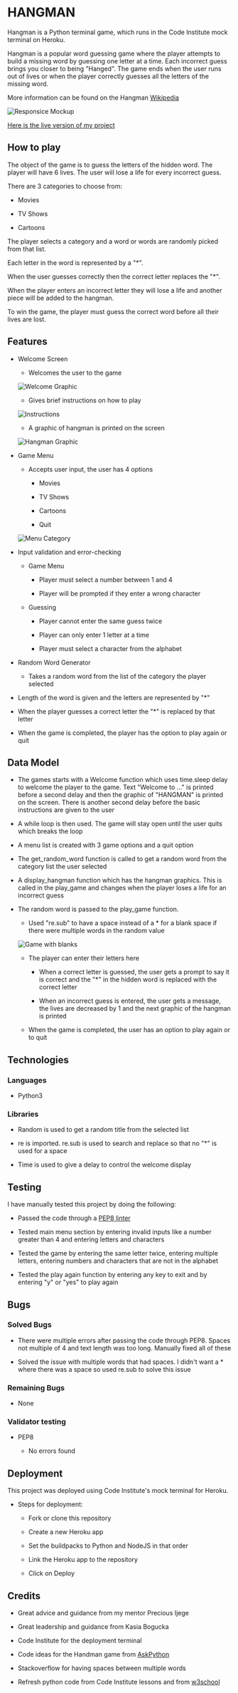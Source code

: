# HANGMAN

Hangman is a Python terminal game, which runs in the Code Institute mock terminal on Heroku.

Hangman is a popular word guessing game where the player attempts to build a missing word by guessing one letter at a time. Each incorrect guess brings you closer to being "Hanged".  The game ends when the user runs out of lives or when the player correctly guesses all the letters of the missing word.

More information can be found on the Hangman [Wikipedia](https://en.wikipedia.org/wiki/Hangman_(game))

![Responsice Mockup](https://github.com/colmhaugh/hangman-game/blob/main/images/am_i_responsive.JPG)

[Here is the live version of my project](https://hangman-cip3.herokuapp.com/)

## How to play

The object of the game is to guess the letters of the hidden word.  The player will have 6 lives.  The user will lose a life for every incorrect guess.

There are 3 categories to choose from:

* Movies

* TV Shows

* Cartoons

The player selects a category and a word or words are randomly picked from that list.

Each letter in the word is represented by a "*".

When the user guesses correctly then the correct letter replaces the "*".

When the player enters an incorrect letter they will lose a life and another piece will be added to the hangman.

To win the game, the player must guess the correct word before all their lives are lost.

## Features

* Welcome Screen

    * Welcomes the user to the game

    ![Welcome Graphic](https://github.com/colmhaugh/hangman-game/blob/main/images/Welcome_Graphic.JPG)

    * Gives brief instructions on how to play

    ![Instructions](https://github.com/colmhaugh/hangman-game/blob/main/images/Instructions.JPG)

    * A graphic of hangman is printed on the screen

    ![Hangman Graphic](https://github.com/colmhaugh/hangman-game/blob/main/images/Choice_with_hangman.JPG)

* Game Menu    

    * Accepts user input, the user has 4 options

        * Movies

        * TV Shows

        * Cartoons

        * Quit
    
    ![Menu Category](https://github.com/colmhaugh/hangman-game/blob/main/images/Menu_Category.JPG)

* Input validation and error-checking

    * Game Menu

        * Player must select a number between 1 and 4 

        * Player will be prompted if they enter a wrong character
    
    * Guessing

        * Player cannot enter the same guess twice

        * Player can only enter 1 letter at a time

        * Player must select a character from the alphabet

* Random Word Generator

    * Takes a random word from the list of the category the player selected

* Length of the word is given and the letters are represented by "*"

* When the player guesses a correct letter the "*" is replaced by that letter

* When the game is completed, the player has the option to play again or quit

## Data Model

* The games starts with a Welcome function which uses time.sleep delay to welcome the player to the game.  Text "Welcome to ..." is printed before a second delay and then the graphic of "HANGMAN" is printed on the screen.  There is another second delay before the basic instructions are given to the user

* A while loop is then used.  The game will stay open until the user quits which breaks the loop

* A menu list is created with 3 game options and a quit option

* The get_random_word function is called to get a random word from the category list the user selected

* A display_hangman function which has the hangman graphics.  This is called in the play_game and changes when the player loses a life for an incorrect guess

* The random word is passed to the play_game function.  

    * Used "re.sub" to have a space instead of a * for a blank space if there were multiple words in the random value

    ![Game with blanks](https://github.com/colmhaugh/hangman-game/blob/main/images/Game_with_blank.JPG)

    * The player can enter their letters here 

        * When a correct letter is guessed, the user gets a prompt to say it is correct and the "*" in the hidden word is replaced with the correct letter

        * When an incorrect guess is entered, the user gets a message, the lives are decreased by 1 and the next graphic of the hangman is printed

    * When the game is completed, the user has an option to play again or to quit

## Technologies

### Languages

* Python3

### Libraries

* Random is used to get a random title from the selected list

* re is imported.  re.sub is used to search and replace so that no "*" is used for a space

* Time is used to give a delay to control the welcome display

## Testing

I have manually tested this project by doing the following:

   * Passed the code through a [PEP8 linter](http://pep8online.com/)

   * Tested main menu section by entering invalid inputs like a number greater than 4 and entering letters and characters

   * Tested the game by entering the same letter twice, entering multiple letters, entering numbers and characters that are not in the alphabet

   * Tested the play again function by entering any key to exit and by entering "y" or "yes" to play again

## Bugs

### Solved Bugs

* There were multiple errors after passing the code through PEP8.  Spaces not multiple of 4 and text length was too long.  Manually fixed all of these

* Solved the issue with multiple words that had spaces.  I didn't want a * where there was a space so used re.sub to solve this issue

### Remaining Bugs

* None

### Validator testing

* PEP8

    * No errors found

## Deployment

This project was deployed using Code Institute's mock terminal for Heroku.

   * Steps for deployment:

       * Fork or clone this repository

       * Create a new Heroku app

       * Set the buildpacks to Python and NodeJS in that order

       * Link the Heroku app to the repository

       * Click on Deploy

## Credits

* Great advice and guidance from my mentor Precious Ijege

* Great leadership and guidance from Kasia Bogucka

* Code Institute for the deployment terminal

* Code ideas for the Handman game from [AskPython](https://www.askpython.com/python/examples/hangman-game-in-python)

* Stackoverflow for having spaces between multiple words

* Refresh python code from Code Institute lessons and from [w3school](https://www.w3schools.com)